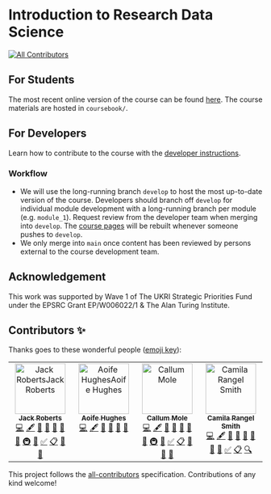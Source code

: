 # Introduction to Research Data Science
<!-- ALL-CONTRIBUTORS-BADGE:START - Do not remove or modify this section -->
[![All Contributors](https://img.shields.io/badge/all_contributors-3-orange.svg?style=flat-square)](#contributors-)
<!-- ALL-CONTRIBUTORS-BADGE:END -->

## For Students

The most recent online version of the course can be found [here](https://alan-turing-institute.github.io/rds-course/index.html). The course materials are hosted in `coursebook/`.

## For Developers

Learn how to contribute to the course with the [developer instructions](coursebook/README.md).

### Workflow

- We will use the long-running branch `develop` to host the most up-to-date version of the course. Developers should branch off `develop` for individual module development with a long-running branch per module (e.g. `module_1`). Request review from the developer team when merging into `develop`. The [course pages](https://alan-turing-institute.github.io/rds-course/index.html) will be rebuilt whenever someone pushes to `develop`.
- We only merge into `main` once content has been reviewed by persons external to the course development team.

## Acknowledgement

This work was supported by Wave 1 of The UKRI Strategic Priorities Fund under the EPSRC Grant EP/W006022/1 & The Alan Turing Institute.

## Contributors ✨

Thanks goes to these wonderful people ([emoji key](https://allcontributors.org/docs/en/emoji-key)):

<!-- ALL-CONTRIBUTORS-LIST:START - Do not remove or modify this section -->
<!-- prettier-ignore-start -->
<!-- markdownlint-disable -->
<table>
  <tbody>
    <tr>
      <td align="center" valign="top" width="14.28%" valign="top" width="14.28%"><a href="https://github.com/jack89roberts"><img src="https://avatars.githubusercontent.com/u/16308271?v=4?s=100" width="100px;" alt="Jack RobertsJack Roberts"/><br /><sub><b>Jack Roberts</b></sub></a><br /><a href="https://github.com/alan-turing-institute/rds-course/commits?author=jack89roberts" title="Code">💻</a> <a href="#content-jack89roberts" title="Content">🖋</a> <a href="#ideas-jack89roberts" title="Ideas, Planning, & Feedback">🤔</a> <a href="#question-jack89roberts" title="Answering Questions">💬</a> <a href="#talk-jack89roberts" title="Talks">📢</a> <a href="https://github.com/alan-turing-institute/rds-course/issues?q=author%3Ajack89roberts" title="Bug reports">🐛</a> <a href="https://github.com/alan-turing-institute/rds-course/pulls?q=is%3Apr+reviewed-by%3Ajack89roberts" title="Reviewed Pull Requests">👀</a> <a href="#infra-jack89roberts" title="Infrastructure (Hosting, Build-Tools, etc)">🚇</a> <a href="#projectManagement-jack89roberts" title="Project Management">📆</a> <a href="#tutorial-jack89roberts" title="Tutorials">✅</a> <a href="#eventOrganizing-jack89roberts" title="Event Organizing">📋</a> <a href="#research-jack89roberts" title="Research">🔬</a> <a href="#maintenance-jack89roberts" title="Maintenance">🚧</a></td>
      <td align="center" valign="top" width="14.28%" valign="top" width="14.28%"><a href="https://aoifehughes.github.io"><img src="https://avatars.githubusercontent.com/u/10923695?v=4?s=100" width="100px;" alt="Aoife HughesAoife Hughes"/><br /><sub><b>Aoife Hughes</b></sub></a><br /><a href="https://github.com/alan-turing-institute/rds-course/commits?author=AoifeHughes" title="Code">💻</a> <a href="#content-AoifeHughes" title="Content">🖋</a> <a href="#ideas-AoifeHughes" title="Ideas, Planning, & Feedback">🤔</a> <a href="#question-AoifeHughes" title="Answering Questions">💬</a> <a href="https://github.com/alan-turing-institute/rds-course/issues?q=author%3AAoifeHughes" title="Bug reports">🐛</a> <a href="https://github.com/alan-turing-institute/rds-course/pulls?q=is%3Apr+reviewed-by%3AAoifeHughes" title="Reviewed Pull Requests">👀</a></td>
      <td align="center" valign="top" width="14.28%"><a href="https://github.com/callummole"><img src="https://avatars.githubusercontent.com/u/22677759?v=4?s=100" width="100px;" alt="Callum Mole"/><br /><sub><b>Callum Mole</b></sub></a><br /><a href="https://github.com/alan-turing-institute/rds-course/commits?author=callummole" title="Code">💻</a> <a href="#content-callummole" title="Content">🖋</a> <a href="#ideas-callummole" title="Ideas, Planning, & Feedback">🤔</a> <a href="#question-callummole" title="Answering Questions">💬</a> <a href="#talk-callummole" title="Talks">📢</a> <a href="https://github.com/alan-turing-institute/rds-course/issues?q=author%3Acallummole" title="Bug reports">🐛</a> <a href="https://github.com/alan-turing-institute/rds-course/pulls?q=is%3Apr+reviewed-by%3Acallummole" title="Reviewed Pull Requests">👀</a> <a href="#infra-callummole" title="Infrastructure (Hosting, Build-Tools, etc)">🚇</a> <a href="#projectManagement-callummole" title="Project Management">📆</a> <a href="#tutorial-callummole" title="Tutorials">✅</a> <a href="#eventOrganizing-callummole" title="Event Organizing">📋</a> <a href="#research-callummole" title="Research">🔬</a> <a href="https://github.com/alan-turing-institute/rds-course/commits?author=callummole" title="Documentation">📖</a> <a href="#maintenance-callummole" title="Maintenance">🚧</a></td>
      <td align="center" valign="top" width="14.28%"><a href="https://github.com/crangelsmith"><img src="https://avatars.githubusercontent.com/u/11162074?v=4?s=100" width="100px;" alt="Camila Rangel Smith"/><br /><sub><b>Camila Rangel Smith</b></sub></a><br /><a href="https://github.com/alan-turing-institute/rds-course/commits?author=crangelsmith" title="Code">💻</a> <a href="#content-crangelsmith" title="Content">🖋</a> <a href="#ideas-crangelsmith" title="Ideas, Planning, & Feedback">🤔</a> <a href="#question-crangelsmith" title="Answering Questions">💬</a> <a href="#talk-crangelsmith" title="Talks">📢</a> <a href="https://github.com/alan-turing-institute/rds-course/issues?q=author%3Acrangelsmith" title="Bug reports">🐛</a> <a href="https://github.com/alan-turing-institute/rds-course/pulls?q=is%3Apr+reviewed-by%3Acrangelsmith" title="Reviewed Pull Requests">👀</a> <a href="#projectManagement-crangelsmith" title="Project Management">📆</a> <a href="#tutorial-crangelsmith" title="Tutorials">✅</a> <a href="#eventOrganizing-crangelsmith" title="Event Organizing">📋</a> <a href="#fundingFinding-crangelsmith" title="Funding Finding">🔍</a></td>
    </tr>
  </tbody>
</table>

<!-- markdownlint-restore -->
<!-- prettier-ignore-end -->

<!-- ALL-CONTRIBUTORS-LIST:END -->

This project follows the [all-contributors](https://github.com/all-contributors/all-contributors) specification. Contributions of any kind welcome!